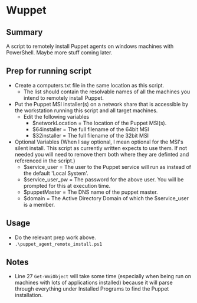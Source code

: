 # Wuppet
## Summary
A script to remotely install Puppet agents on windows machines with PowerShell.  Maybe more stuff coming later.

## Prep for running script
- Create a computers.txt file in the same location as this script.
  - The list should contain the resolvable names of all the machines you intend to remotely install Puppet.
- Put the Puppet MSI installer(s) on a network share that is accessible by the workstation running this script and all target machines.
  - Edit the following variables
    - $networkLocation = The location of the Puppet MSI(s).
    - $64installer     = The full filename of the 64bit MSI 
    - $32installer   = The full filename of the 32bit MSI 
- Optional Variables (When I say optional, I mean optional for the MSI's silent install.  This script as currently written expects to use them.  If not needed you will need to remove them both where they are definted and referenced in the script.)
  - $service_user    = The user to the Puppet service will run as instead of the default 'Local System'.
  - $service_user_pw = The password for the above user.  You will be prompted for this at execution time.
  - $puppetMaster    = The DNS name of the puppet master.
  - $domain          = The Active Directory Domain of which the $service_user is a member.

## Usage
  - Do the relevant prep work above.
  - `.\puppet_agent_remote_install.ps1`

## Notes
  - Line 27 `Get-WmiObject` will take some time (especially when being run on machines with lots of applications installed) because it will parse through everything under Installed Programs to find the Puppet installation.
